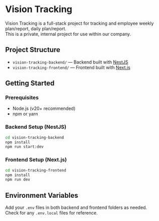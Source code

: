 # Vision Tracking

Vision Tracking is a full-stack project for tracking and employee weekly plan/report, daily plan/report.  
This is a private, internal project for use within our company.

## Project Structure

- `vision-tracking-backend/` — Backend built with [NestJS](https://nestjs.com/)
- `vision-tracking-frontend/` — Frontend built with [Next.js](https://nextjs.org/)

## Getting Started

### Prerequisites

- Node.js (v20+ recommended)
- npm or yarn

### Backend Setup (NestJS)

```bash
cd vision-tracking-backend
npm install
npm run start:dev
```

### Frontend Setup (Next.js)

```bash
cd vision-tracking-frontend
npm install
npm run dev
```

## Environment Variables

Add your `.env` files in both backend and frontend folders as needed.  
Check for any `.env.local` files for reference.

